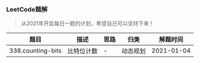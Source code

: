 ### LeetCode题解

> 从2021年开启每日一题的计划，希望自己可以坚持下来！




|  题目   | 描述  | 思路 | 归类 | 解题时间 |
|  ----  | ----  | ---- | ---- | ---- |
|338.counting-bits| 比特位计数|-|动态规划|2021-01-04|
